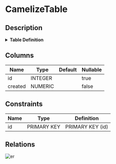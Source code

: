 # CamelizeTable

## Description

<details>
<summary><strong>Table Definition</strong></summary>

```sql
CREATE TABLE CamelizeTable (
  id INTEGER PRIMARY KEY AUTOINCREMENT,
  created NUMERIC NOT NULL
)
```

</details>

## Columns

| Name | Type | Default | Nullable |
| ---- | ---- | ------- | -------- |
| id | INTEGER |  | true |
| created | NUMERIC |  | false |

## Constraints

| Name | Type | Definition |
| ---- | ---- | ---------- |
| id | PRIMARY KEY | PRIMARY KEY (id) |

## Relations

![er](CamelizeTable.svg)
